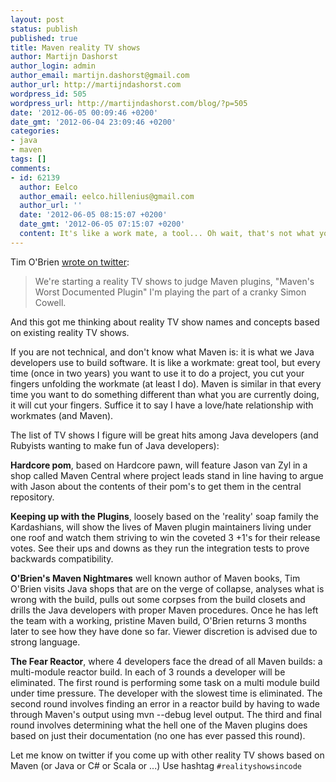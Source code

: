 ```yaml
---
layout: post
status: publish
published: true
title: Maven reality TV shows
author: Martijn Dashorst
author_login: admin
author_email: martijn.dashorst@gmail.com
author_url: http://martijndashorst.com
wordpress_id: 505
wordpress_url: http://martijndashorst.com/blog/?p=505
date: '2012-06-05 00:09:46 +0200'
date_gmt: '2012-06-04 23:09:46 +0200'
categories:
- java
- maven
tags: []
comments:
- id: 62139
  author: Eelco
  author_email: eelco.hillenius@gmail.com
  author_url: ''
  date: '2012-06-05 08:15:07 +0200'
  date_gmt: '2012-06-05 07:15:07 +0200'
  content: It's like a work mate, a tool... Oh wait, that's not what you meant :-)
---
```

<p>Tim O'Brien <a href="https://twitter.com/tobrien/status/209768642752167936">wrote on twitter</a>:</p>
<blockquote><p>We're starting a reality TV shows to judge Maven plugins, "Maven's Worst Documented Plugin" I'm playing the part of a cranky Simon Cowell.</p></blockquote>
<p>And this got me thinking about reality TV show names and concepts based on existing reality TV shows.</p>
<p>If you are not technical, and don't know what Maven is: it is what we Java developers use to build software. It is like a workmate: great tool, but every time (once in two years) you want to use it to do a project, you cut your fingers unfolding the workmate (at least I do). Maven is similar in that every time you want to do something different than what you are currently doing, it will cut your fingers. Suffice it to say I have a love/hate relationship with workmates (and Maven).</p>
<p>The list of TV shows I figure will be great hits among Java developers (and Rubyists wanting to make fun of Java developers):</p>
<p><strong>Hardcore pom</strong>, based on Hardcore pawn, will feature Jason van Zyl in a shop called Maven Central where project leads stand in line having to argue with Jason about the contents of their pom's to get them in the central repository.</p>
<p><strong>Keeping up with the Plugins</strong>, loosely based on the 'reality' soap family the Kardashians, will show the lives of Maven plugin maintainers living under one roof and watch them striving to win the coveted 3 +1's for their release votes. See their ups and downs as they run the integration tests to prove backwards compatibility.</p>
<p><strong>O'Brien's Maven Nightmares</strong> well known author of Maven books, Tim O'Brien visits Java shops that are on the verge of collapse, analyses what is wrong with the build, pulls out some corpses from the build closets and drills the Java developers with proper Maven procedures. Once he has left the team with a working, pristine Maven build, O'Brien returns 3 months later to see how they have done so far. Viewer discretion is advised due to strong language.</p>
<p><strong>The Fear Reactor</strong>, where 4 developers face the dread of all Maven builds: a multi-module reactor build. In each of 3 rounds a developer will be eliminated. The first round is performing some task on a multi module build under time pressure. The developer with the slowest time is eliminated. The second round involves finding an error in a reactor build by having to wade through Maven's output using mvn --debug level output. The third and final round involves determining what the hell one of the Maven plugins does based on just their documentation (no one has ever passed this round).</p>
<p>Let me know on twitter if you come up with other reality TV shows based on Maven (or Java or C# or Scala or ...) Use hashtag <code>#realityshowsincode</code></p>
